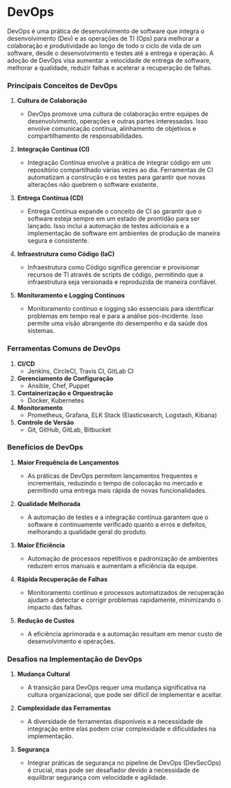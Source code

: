 # DevOps

DevOps é uma prática de desenvolvimento de software que integra o desenvolvimento (Dev) e as operações de TI (Ops) para melhorar a colaboração e produtividade ao longo de todo o ciclo de vida de um software, desde o desenvolvimento e testes até a entrega e operação. A adoção de DevOps visa aumentar a velocidade de entrega de software, melhorar a qualidade, reduzir falhas e acelerar a recuperação de falhas.

### Principais Conceitos de DevOps

1. **Cultura de Colaboração**
   - DevOps promove uma cultura de colaboração entre equipes de desenvolvimento, operações e outras partes interessadas. Isso envolve comunicação contínua, alinhamento de objetivos e compartilhamento de responsabilidades.

2. **Integração Contínua (CI)**
   - Integração Contínua envolve a prática de integrar código em um repositório compartilhado várias vezes ao dia. Ferramentas de CI automatizam a construção e os testes para garantir que novas alterações não quebrem o software existente.

3. **Entrega Contínua (CD)**
   - Entrega Contínua expande o conceito de CI ao garantir que o software esteja sempre em um estado de prontidão para ser lançado. Isso inclui a automação de testes adicionais e a implementação de software em ambientes de produção de maneira segura e consistente.

4. **Infraestrutura como Código (IaC)**
   - Infraestrutura como Código significa gerenciar e provisionar recursos de TI através de scripts de código, permitindo que a infraestrutura seja versionada e reproduzida de maneira confiável.

5. **Monitoramento e Logging Contínuos**
   - Monitoramento contínuo e logging são essenciais para identificar problemas em tempo real e para a análise pós-incidente. Isso permite uma visão abrangente do desempenho e da saúde dos sistemas.

### Ferramentas Comuns de DevOps

1. **CI/CD**
   - Jenkins, CircleCI, Travis CI, GitLab CI
2. **Gerenciamento de Configuração**
   - Ansible, Chef, Puppet
3. **Containerização e Orquestração**
   - Docker, Kubernetes
4. **Monitoramento**
   - Prometheus, Grafana, ELK Stack (Elasticsearch, Logstash, Kibana)
5. **Controle de Versão**
   - Git, GitHub, GitLab, Bitbucket

### Benefícios de DevOps

1. **Maior Frequência de Lançamentos**
   - As práticas de DevOps permitem lançamentos frequentes e incrementais, reduzindo o tempo de colocação no mercado e permitindo uma entrega mais rápida de novas funcionalidades.

2. **Qualidade Melhorada**
   - A automação de testes e a integração contínua garantem que o software é continuamente verificado quanto a erros e defeitos, melhorando a qualidade geral do produto.

3. **Maior Eficiência**
   - Automação de processos repetitivos e padronização de ambientes reduzem erros manuais e aumentam a eficiência da equipe.

4. **Rápida Recuperação de Falhas**
   - Monitoramento contínuo e processos automatizados de recuperação ajudam a detectar e corrigir problemas rapidamente, minimizando o impacto das falhas.

5. **Redução de Custos**
   - A eficiência aprimorada e a automação resultam em menor custo de desenvolvimento e operações.

### Desafios na Implementação de DevOps

1. **Mudança Cultural**
   - A transição para DevOps requer uma mudança significativa na cultura organizacional, que pode ser difícil de implementar e aceitar.

2. **Complexidade das Ferramentas**
   - A diversidade de ferramentas disponíveis e a necessidade de integração entre elas podem criar complexidade e dificuldades na implementação.

3. **Segurança**
   - Integrar práticas de segurança no pipeline de DevOps (DevSecOps) é crucial, mas pode ser desafiador devido à necessidade de equilibrar segurança com velocidade e agilidade.